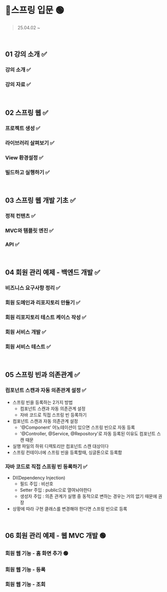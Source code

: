 # 🌱스프링 입문 🟢
> 25.04.02 ~

<br>

## 01 강의 소개 ✅
### 강의 소개 ✅
### 강의 자료 ✅

<br>

## 02 스프링 웹 ✅
### 프로젝트 생성 ✅
### 라이브러리 살펴보기 ✅
### View 환경설정 ✅
### 빌드하고 실행하기 ✅

<br>

## 03 스프링 웹 개발 기초 ✅
### 정적 컨텐츠 ✅
### MVC와 템플릿 엔진 ✅
### API ✅

<br>

## 04 회원 관리 예제 - 백엔드 개발 ✅
### 비즈니스 요구사항 정리 ✅
### 회원 도메인과 리포지토리 만들기 ✅
### 회원 리포지토리 테스트 케이스 작성 ✅
### 회원 서비스 개발 ✅
### 회원 서비스 테스트 ✅

<br>

## 05 스프링 빈과 의존관계 ✅
### 컴포넌트 스캔과 자동 의존관계 설정 ✅
- 스프링 빈을 등록하는 2가지 방법
  - 컴포넌트 스캔과 자동 의존관계 설정
  - 자바 코드로 직접 스프링 빈 등록하기
- 컴포넌트 스캔과 자동 의존관계 설정
  - '@Component' 어노테이션이 있으면 스프링 빈으로 자동 등록
  - '@Controller, @Service, @Repository'로 자동 등록된 이유도 컴포넌트 스캔 때문
- 실행 파일의 하위 디렉토리만 컴포넌트 스캔 대상이다
- 스프링 컨테이너에 스프링 빈을 등록할때, 싱글톤으로 등록함
### 자바 코드로 직접 스프링 빈 등록하기 ✅
- DI(Dependency Injection)
  - 필드 주입 : 비선호
  - Setter 주입 : public으로 열여놔야한다
  - 생성자 주입 : 의존 관계가 실행 중 동적으로 변하는 경우는 거의 없기 때문에 권장
- 상황에 따라 구현 클래스를 변경해야 한다면 스프링 빈으로 등록

<br>

## 06 회원 관리 예제 - 웹 MVC 개발 🟢
### 회원 웹 기능 - 홈 화면 추가 🟢
### 회원 웹 기능 - 등록
### 회원 웹 기능 - 조회
